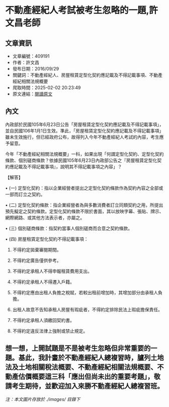 # 不動產經紀人考試被考生忽略的一題,許文昌老師

## 文章資訊
- 文章編號：409191
- 作者：許文昌
- 發布日期：2016/09/29
- 關鍵詞：不動產經紀人、房屋租賃定型化契約應記載及不得記載事項、不動產經紀相關法規概要
- 爬取時間：2025-02-02 20:23:49
- 原文連結：[閱讀原文](https://real-estate.get.com.tw/Columns/detail.aspx?no=409191)

## 內文
內政部於民國105年6月23日公告「房屋租賃定型化契約應記載及不得記載事項」，並自民國106年1月1日生效。準此，「房屋租賃定型化契約應記載及不得記載事項」雖未生效施行，但已經政府公布，故得列入今年不動產經紀人考試的內容，考生應予留意。

今年「不動產經紀相關法規概要」一科，如果出現「何謂定型化契約、定型化契約條款、個別磋商條款？依據民國105年6月23日內政部公告之『房屋租賃定型化契約應記載及不得記載事項』，說明其不得記載事項之內容」？

【解答】

• (一) 定型化契約：指以企業經營者提出之定型化契約條款作為契約內容之全部或一部而訂立之契約。

• (二) 定型化契約條款：指企業經營者為與多數消費者訂立同類契約之用，所提出預先擬定之契約條款。定型化契約條款不限於書面，其以放映字幕、張貼、牌示、網際網路、或其他方法表示者，亦屬之。

• (三) 個別磋商條款：指契約當事人個別磋商而合意之契約條款。

• (四) 房屋租賃定型化契約不得記載事項：

1. 不得約定拋棄審閱期間。

2. 不得約定廣告僅供參考。

3. 不得約定承租人不得申報租賃費用支出。

4. 不得約定承租人不得遷入戶籍。

5. 不得約定應由出租人負擔之稅賦，若較出租前增加時，其增加部分由承租人負擔。

6. 出租人故意不告知承租人房屋有瑕疵者，不得約定排除民法上瑕疵擔保責任。

7. 不得約定承租人須繳回契約書。

8. 不得約定違反法律上強制或禁止規定。

想一想，上開試題是不是被考生忽略但非常重要的一題。基此，我計畫於不動產經紀人總複習時，臚列土地法及土地相關稅法概要、不動產經紀相關法規概要、不動產估價概要這三科「應出但尚未出的重要考題」，敬請考生期待，並歡迎加入來勝不動產經紀人總複習班。
---
*注：本文圖片存放於 ./images/ 目錄下*
